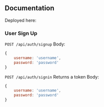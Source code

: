 ## Documentation
Deployed here:
### User Sign Up
`POST /api/auth/signup`
Body:
```javascript
{
    username: 'username',
    password: 'password'
}
```
`POST /api/auth/signin`
Returns a token
Body:
```javascript
{
    username: 'username',
    password: 'password'
}
```
